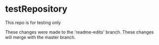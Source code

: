 # testRepository
This repo is for testing only

These changes were made to the 'readme-edits' branch. These changes will merge with the master branch.

